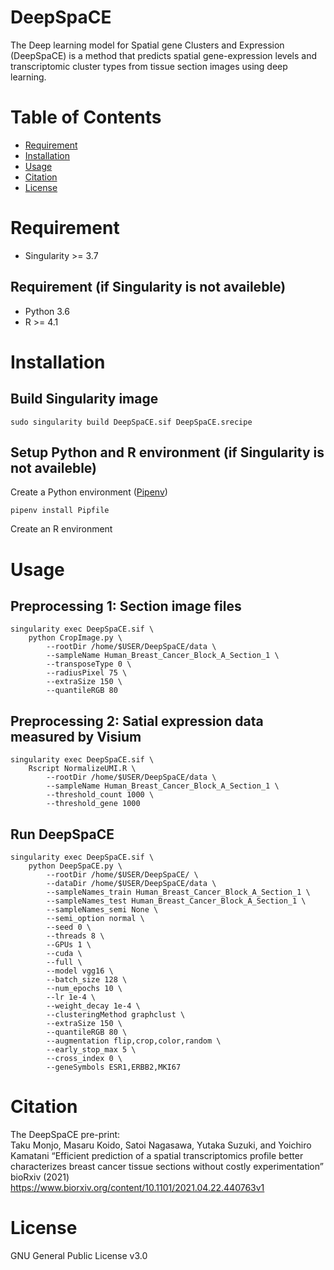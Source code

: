 # DeepSpaCE

The Deep learning model for Spatial gene Clusters and Expression (DeepSpaCE) is a method that predicts spatial gene-expression levels and transcriptomic cluster types from tissue section images using deep learning.


# Table of Contents
- [Requirement](#requirement)
- [Installation](#installation)
- [Usage](#usage)
- [Citation](#citation)
- [License](#license)

# Requirement
* Singularity >= 3.7

## Requirement (if Singularity is not availeble)
* Python 3.6
* R >= 4.1

# Installation
## Build Singularity image

    sudo singularity build DeepSpaCE.sif DeepSpaCE.srecipe    


## Setup Python and R environment (if Singularity is not availeble)
Create a Python environment ([Pipenv](https://pipenv.pypa.io/))
    
    pipenv install Pipfile    
    
Create an R environment


# Usage
## Preprocessing 1: Section image files

    singularity exec DeepSpaCE.sif \
        python CropImage.py \
            --rootDir /home/$USER/DeepSpaCE/data \
            --sampleName Human_Breast_Cancer_Block_A_Section_1 \
            --transposeType 0 \
            --radiusPixel 75 \
            --extraSize 150 \
            --quantileRGB 80


## Preprocessing 2: Satial expression data measured by Visium

    singularity exec DeepSpaCE.sif \
        Rscript NormalizeUMI.R \
            --rootDir /home/$USER/DeepSpaCE/data \
            --sampleName Human_Breast_Cancer_Block_A_Section_1 \
            --threshold_count 1000 \
            --threshold_gene 1000

## Run DeepSpaCE
    singularity exec DeepSpaCE.sif \
        python DeepSpaCE.py \
            --rootDir /home/$USER/DeepSpaCE/ \
            --dataDir /home/$USER/DeepSpaCE/data \
            --sampleNames_train Human_Breast_Cancer_Block_A_Section_1 \
            --sampleNames_test Human_Breast_Cancer_Block_A_Section_1 \
            --sampleNames_semi None \
            --semi_option normal \
            --seed 0 \
            --threads 8 \
            --GPUs 1 \
            --cuda \
            --full \
            --model vgg16 \
            --batch_size 128 \
            --num_epochs 10 \
            --lr 1e-4 \
            --weight_decay 1e-4 \
            --clusteringMethod graphclust \
            --extraSize 150 \
            --quantileRGB 80 \
            --augmentation flip,crop,color,random \
            --early_stop_max 5 \
            --cross_index 0 \
            --geneSymbols ESR1,ERBB2,MKI67


# Citation
The DeepSpaCE pre-print:  
Taku Monjo, Masaru Koido, Satoi Nagasawa, Yutaka Suzuki, and Yoichiro Kamatani “Efficient prediction of a spatial transcriptomics profile better characterizes breast cancer tissue sections without costly experimentation” bioRxiv (2021)
https://www.biorxiv.org/content/10.1101/2021.04.22.440763v1


# License
GNU General Public License v3.0

